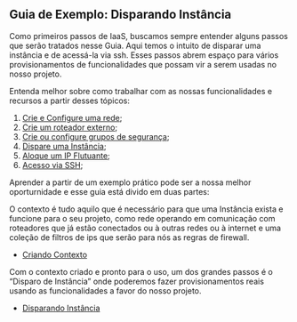 ## Guia de Exemplo: Disparando Instância

Como primeiros passos de IaaS, buscamos sempre entender alguns passos que serão tratados nesse Guia. Aqui temos o intuito de disparar uma instância e de acessá-la via ssh. Esses passos abrem espaço para vários provisionamentos de funcionalidades que possam vir a serem usadas no nosso projeto.

Entenda melhor sobre como trabalhar com as nossas funcionalidades e recursos a partir desses tópicos:

1. [Crie e Configure uma rede](../redes/redes.md);
2. [Crie um roteador externo](../redes/roteadores.md);
3. [Crie ou configure grupos de segurança](../redes/gruposDeSeguranca.md);
4. [Dispare uma Instância](../computacao/instancias.md);
5. [Aloque um IP Flutuante](../redes/ipsFlutuantes.md);
6. [Acesso via SSH](../inicial/acesso-via-ssh.md);

Aprender a partir de um exemplo prático pode ser a nossa melhor oporturnidade e esse guia está divido em duas partes:

O contexto é tudo aquilo que é necessário para que uma Instância exista e funcione para o seu projeto, como rede operando em comunicação com roteadores que já estão conectados ou à outras redes ou à internet e uma coleção de filtros de ips que serão para nós as regras de firewall.

* [Criando Contexto](./criando-contexto.md)

Com o contexto criado e pronto para o uso, um dos grandes passos é o “Disparo de Instância” onde poderemos fazer provisionamentos reais usando as funcionalidades a favor do nosso projeto.

* [Disparando Instância](./disparando-instancia.md)




